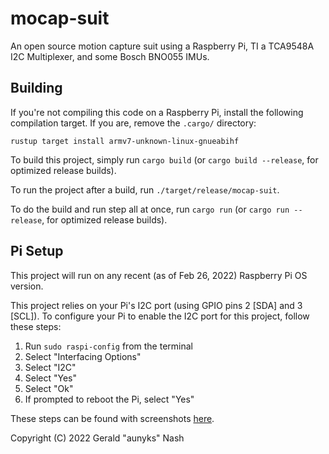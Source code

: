 # mocap-suit

An open source motion capture suit using a Raspberry Pi, TI a TCA9548A I2C Multiplexer, and some Bosch BNO055 IMUs.

## Building

If you're not compiling this code on a Raspberry Pi, install the following compilation target. If you are, remove the `.cargo/` directory:

```
rustup target install armv7-unknown-linux-gnueabihf
```

To build this project, simply run `cargo build` (or `cargo build --release`, for optimized release builds).

To run the project after a build, run `./target/release/mocap-suit`.

To do the build and run step all at once, run `cargo run` (or `cargo run --release`, for optimized release builds).

## Pi Setup

This project will run on any recent (as of Feb 26, 2022) Raspberry Pi OS version.

This project relies on your Pi's I2C port (using GPIO pins 2 [SDA] and 3 [SCL]). To configure your Pi to enable the I2C port for this project, follow these steps:

1. Run `sudo raspi-config` from the terminal
2. Select "Interfacing Options"
3. Select "I2C"
4. Select "Yes"
5. Select "Ok"
6. If prompted to reboot the Pi, select "Yes"

These steps can be found with screenshots [here](https://www.raspberrypi-spy.co.uk/2014/11/enabling-the-i2c-interface-on-the-raspberry-pi/).

Copyright (C) 2022 Gerald "aunyks" Nash
